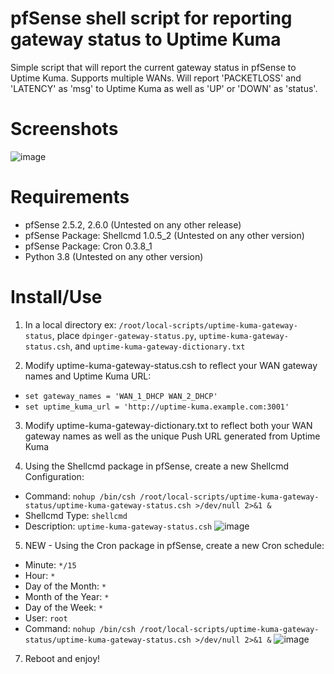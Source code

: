 # pfSense shell script for reporting gateway status to Uptime Kuma
Simple script that will report the current gateway status in pfSense to Uptime Kuma. Supports multiple WANs. Will report 'PACKETLOSS' and 'LATENCY' as 'msg' to Uptime Kuma as well as 'UP' or 'DOWN' as 'status'.

# Screenshots
![image](https://user-images.githubusercontent.com/23197375/167198311-1695aeed-4415-4925-b14d-24d688b2b273.png)

# Requirements
- pfSense 2.5.2, 2.6.0 (Untested on any other release)
- pfSense Package: Shellcmd 1.0.5_2 (Untested on any other version)
- pfSense Package: Cron 0.3.8_1
- Python 3.8 (Untested on any other version)

# Install/Use
1. In a local directory ex: `/root/local-scripts/uptime-kuma-gateway-status`, place `dpinger-gateway-status.py`, `uptime-kuma-gateway-status.csh`, and `uptime-kuma-gateway-dictionary.txt`

2. Modify uptime-kuma-gateway-status.csh to reflect your WAN gateway names and Uptime Kuma URL:
- `set gateway_names = 'WAN_1_DHCP WAN_2_DHCP'`
- `set uptime_kuma_url = 'http://uptime-kuma.example.com:3001'`

3. Modify uptime-kuma-gateway-dictionary.txt to reflect both your WAN gateway names as well as the unique Push URL generated from Uptime Kuma

4. Using the Shellcmd package in pfSense, create a new Shellcmd Configuration:
- Command: `nohup /bin/csh /root/local-scripts/uptime-kuma-gateway-status/uptime-kuma-gateway-status.csh >/dev/null 2>&1 &`
- Shellcmd Type: `shellcmd`
- Description: `uptime-kuma-gateway-status.csh`
![image](https://github.com/maxxoverclocker/uptimekuma-pfsense-gw-status/assets/23197375/4a65dd6c-54f1-4c7a-8e56-e88668edc4dd)

5. NEW - Using the Cron package in pfSense, create a new Cron schedule:
- Minute: `*/15`
- Hour: `*`
- Day of the Month: `*`
- Month of the Year: `*`
- Day of the Week: `*`
- User: `root`
- Command: `nohup /bin/csh /root/local-scripts/uptime-kuma-gateway-status/uptime-kuma-gateway-status.csh >/dev/null 2>&1 &`
![image](https://github.com/maxxoverclocker/uptimekuma-pfsense-gw-status/assets/23197375/66c9d8c0-e085-45e6-a87f-a6d8f0058f97)

7. Reboot and enjoy!
